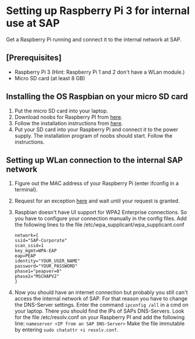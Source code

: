 # Setting up Raspberry Pi 3 for internal use at SAP
Get a Raspberry Pi running and connect it to the internal network at SAP.
## [Prerequisites]
- Raspberry Pi 3 (Hint: Raspberry Pi 1 and 2 don't have a WLan module.)
- Micro SD card (at least 8 GB)

## Installing the OS Raspbian on your micro SD card

1. Put the micro SD card into your laptop.
2. Download noobs for Raspberry PI from [here](https://www.raspberrypi.org/downloads/noobs/).
3. Follow the installation instructions from [here](https://www.raspberrypi.org/documentation/installation/noobs.md).  
4. Put your SD card into your Raspberry Pi and connect it to the power supply. The installation program of noobs should start. Follow the instructions.

## Setting up WLan connection to the internal SAP network

1. Figure out the MAC address of your Raspberry Pi (enter ifconfig in a terminal).
2. Request for an exception [here](https://nac-exception.wdf.sap.corp/request/new) and wait until your request is granted.
3. Raspbian doesn't have UI support for WPA2 Enterprise connections. So you have to configure your connection manually in the config files.
   Add the following lines to the file /etc/wpa_supplicant/wpa_supplicant.conf
    ```
    network={
    ssid="SAP-Corporate"  
    scan_ssid=1  
    key_mgmt=WPA-EAP
    eap=PEAP
    identity="YOUR_USER_NAME"
    password="YOUR_PASSWORD"
    phase1="peapver=0"
    phase2="MSCHAPV2"
    }
    ```


4. Now you should have an internet connection but probably you still can't access the internal network of SAP. 
   For that reason you have to change the DNS-Server settings. Enter the command ```ipconfig /all``` in a cmd on your laptop. There you should find the IPs of SAPs DNS-Servers. Look for the file /etc/resolv.conf on your Raspberry PI and add the following line:
   ```nameserver <IP from an SAP DNS-Server>```
   Make the file immutable by entering
   ```sudo chatattr +i resolv.conf```.

